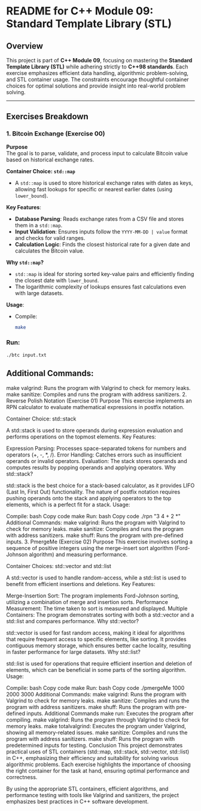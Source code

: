 # README for C++ Module 09: Standard Template Library (STL)

## Overview

This project is part of **C++ Module 09**, focusing on mastering the **Standard Template Library (STL)** while adhering strictly to **C++98 standards**. Each exercise emphasizes efficient data handling, algorithmic problem-solving, and STL container usage. The constraints encourage thoughtful container choices for optimal solutions and provide insight into real-world problem solving.

---

## Exercises Breakdown

### 1. **Bitcoin Exchange (Exercise 00)**

**Purpose**  
The goal is to parse, validate, and process input to calculate Bitcoin value based on historical exchange rates.

**Container Choice: `std::map`**  
- A `std::map` is used to store historical exchange rates with dates as keys, allowing fast lookups for specific or nearest earlier dates (using `lower_bound`).

**Key Features**:
- **Database Parsing**: Reads exchange rates from a CSV file and stores them in a `std::map`.
- **Input Validation**: Ensures inputs follow the `YYYY-MM-DD | value` format and checks for valid ranges.
- **Calculation Logic**: Finds the closest historical rate for a given date and calculates the Bitcoin value.

**Why `std::map`?**  
- `std::map` is ideal for storing sorted key-value pairs and efficiently finding the closest date with `lower_bound`.  
- The logarithmic complexity of lookups ensures fast calculations even with large datasets.

**Usage**:
- Compile:
  ```bash
  make


### Run:

```./btc input.txt```
##  Additional Commands:
make valgrind: Runs the program with Valgrind to check for memory leaks.
make sanitize: Compiles and runs the program with address sanitizers.
2. Reverse Polish Notation (Exercise 01)
Purpose
This exercise implements an RPN calculator to evaluate mathematical expressions in postfix notation.

Container Choice: std::stack

A std::stack is used to store operands during expression evaluation and performs operations on the topmost elements.
Key Features:

Expression Parsing: Processes space-separated tokens for numbers and operators (+, -, *, /).
Error Handling: Catches errors such as insufficient operands or invalid operators.
Evaluation: The stack stores operands and computes results by popping operands and applying operators.
Why std::stack?

std::stack is the best choice for a stack-based calculator, as it provides LIFO (Last In, First Out) functionality.
The nature of postfix notation requires pushing operands onto the stack and applying operators to the top elements, which is a perfect fit for a stack.
Usage:

Compile:
bash
Copy code
make
Run:
bash
Copy code
./rpn "3 4 + 2 *"
Additional Commands:
make valgrind: Runs the program with Valgrind to check for memory leaks.
make sanitize: Compiles and runs the program with address sanitizers.
make shuff: Runs the program with pre-defined inputs.
3. PmergeMe (Exercise 02)
Purpose
This exercise involves sorting a sequence of positive integers using the merge-insert sort algorithm (Ford-Johnson algorithm) and measuring performance.

Container Choices: std::vector and std::list

A std::vector is used to handle random-access, while a std::list is used to benefit from efficient insertions and deletions.
Key Features:

Merge-Insertion Sort: The program implements Ford-Johnson sorting, utilizing a combination of merge and insertion sorts.
Performance Measurement: The time taken to sort is measured and displayed.
Multiple Containers: The program demonstrates sorting with both a std::vector and a std::list and compares performance.
Why std::vector?

std::vector is used for fast random access, making it ideal for algorithms that require frequent access to specific elements, like sorting.
It provides contiguous memory storage, which ensures better cache locality, resulting in faster performance for large datasets.
Why std::list?

std::list is used for operations that require efficient insertion and deletion of elements, which can be beneficial in some parts of the sorting algorithm.
Usage:

Compile:
bash
Copy code
make
Run:
bash
Copy code
./pmergeMe 1000 2000 3000
Additional Commands:
make valgrind: Runs the program with Valgrind to check for memory leaks.
make sanitize: Compiles and runs the program with address sanitizers.
make shuff: Runs the program with pre-defined inputs.
Additional Commands
make run: Executes the program after compiling.
make valgrind: Runs the program through Valgrind to check for memory leaks.
make totalvalgrind: Executes the program under Valgrind, showing all memory-related issues.
make sanitize: Compiles and runs the program with address sanitizers.
make shuff: Runs the program with predetermined inputs for testing.
Conclusion
This project demonstrates practical uses of STL containers (std::map, std::stack, std::vector, std::list) in C++, emphasizing their efficiency and suitability for solving various algorithmic problems. Each exercise highlights the importance of choosing the right container for the task at hand, ensuring optimal performance and correctness.

By using the appropriate STL containers, efficient algorithms, and performance testing with tools like Valgrind and sanitizers, the project emphasizes best practices in C++ software development.
